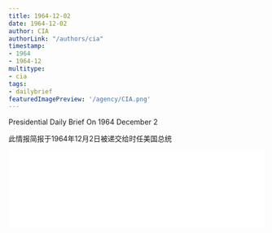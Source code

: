 ```yaml
---
title: 1964-12-02
date: 1964-12-02
author: CIA 
authorLink: "/authors/cia"
timestamp: 
- 1964
- 1964-12
multitype: 
- cia
tags: 
- dailybrief
featuredImagePreview: '/agency/CIA.png'
---
```



Presidential Daily Brief On 1964 December 2

此情报简报于1964年12月2日被递交给时任美国总统

<!--more-->





<div id="over" style="width:100%; overflow:hidden"> <iframe id="sFrame" name="sFrame" frameborder="no" border="0"  allowfullscreen marginwidth="0" scrolling="no" src = " /CIA/1964-12-02.html "  style = " position:absulute; width: 806px; top: 300;" > </iframe> </div>
